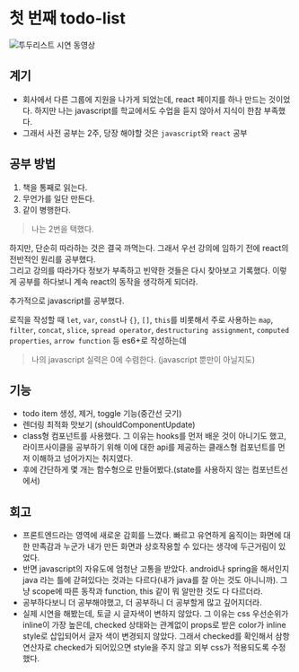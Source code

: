 # 첫 번째 todo-list

![투두리스트 시연 동영상](https://user-images.githubusercontent.com/62179353/129578085-192943a1-32f0-421d-a412-cbc1ea5dde78.gif)


## 계기
- 회사에서 다른 그룹에 지원을 나가게 되었는데, react 페이지를 하나 만드는 것이었다. 하지만 나는 javascript를 학교에서도 수업을 듣지 않아서 지식이 한참 부족했다.
- 그래서 사전 공부는 2주, 당장 해야할 것은 `javascript`와 `react` 공부

## 공부 방법
1. 책을 통째로 읽는다.
2. 무언가를 일단 만든다.
3. 같이 병행한다.

> 나는 2번을 택했다. 

하지만, 단순히 따라하는 것은 결국 까먹는다. 그래서 우선 강의에 임하기 전에 react의 전반적인 원리를 공부했다.   
그리고 강의를 따라가다 정보가 부족하고 빈약한 것들은 다시 찾아보고 기록했다. 이렇게 공부를 하다보니 계속 react의 동작을 생각하게 되더라.

추가적으로 javascript를 공부했다.   

로직을 작성할 때 `let`, `var`, `const`나 `{}`, `[]`, `this`를 비롯해서 주로 사용하는 `map`, `filter`, `concat`, `slice`, `spread operator`, `destructuring assignment`, `computed properties`, `arrow function` 등 es6+로 작성하는데

> 나의 javascript 실력은 0에 수렴한다. (javascript 뿐만이 아닐지도)

## 기능
- todo item 생성, 제거, toggle 기능(중간선 긋기)
- 렌더링 최적화 맛보기 (shouldComponentUpdate)
- class형 컴포넌트를 사용했다. 그 이유는 hooks를 먼저 배운 것이 아니기도 했고, 라이프사이클을 공부하기 위해 이에 대한 api를 제공하는 클래스형 컴포넌트를 먼저 이해하고 넘어가지는 취지였다.
- 후에 간단하게 몇 개는 함수형으로 만들어봤다.(state를 사용하지 않는 컴포넌트선에서)

## 회고
- 프론트엔드라는 영역에 새로운 감회를 느꼈다. 빠르고 유연하게 움직이는 화면에 대한 만족감과 누군가 내가 만든 화면과 상호작용할 수 있다는 생각에 두근거림이 있었다.
- 반면 javascript의 자유도에 엄청난 고통을 받았다. android나 spring을 해서인지 java 라는 틀에 갇혀있다는 것과는 다르다(내가 java를 잘 아는 것도 아니니까). 그냥 scope에 따른 동작과 function, this 같이 뭐 알만한 것도 다 다르더라.
- 공부하다보니 더 공부해야했고, 더 공부하니 더 공부할게 많고 깊어지더라.
- 실제 시연을 해봤는데, 토글 시 글자색이 변하지 않았다. 그 이유는 css 우선순위가 inline이 가장 높은데, checked 상태와는 관계없이 props로 받은 color가 inline style로 삽입되어서 글자 색이 변경되지 않았다. 그래서 checked를 확인해서 삼항 연산자로 checked가 되어있으면 style을 주지 않고 외부 css가 적용되도록 수정했다.
